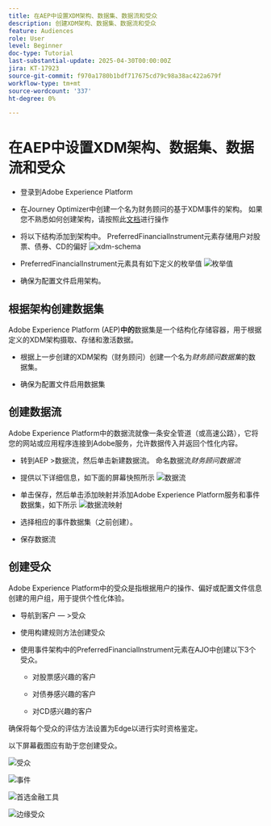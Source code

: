 ```yaml
---
title: 在AEP中设置XDM架构、数据集、数据流和受众
description: 创建XDM架构、数据集、数据流和受众
feature: Audiences
role: User
level: Beginner
doc-type: Tutorial
last-substantial-update: 2025-04-30T00:00:00Z
jira: KT-17923
source-git-commit: f970a1780b1bdf717675cd79c98a38ac422a679f
workflow-type: tm+mt
source-wordcount: '337'
ht-degree: 0%

---
```



# 在AEP中设置XDM架构、数据集、数据流和受众

* 登录到Adobe Experience Platform

* 在Journey Optimizer中创建一个名为财务顾问的基于XDM事件的架构。 如果您不熟悉如何创建架构，请按照此[文档](https://experienceleague.adobe.com/zh-hans/docs/experience-platform/xdm/tutorials/create-schema-ui)进行操作

* 将以下结构添加到架构中。 PreferredFinancialInstrument元素存储用户对股票、债券、CD的偏好
  ![xdm-schema](assets/xdm-schema.png)

* PreferredFinancialInstrument元素具有如下定义的枚举值
  ![枚举值](assets/enum-values.png)

* 确保为配置文件启用架构。

## 根据架构创建数据集

Adobe Experience Platform (AEP)**中的**&#x200B;数据集是一个结构化存储容器，用于根据定义的XDM架构摄取、存储和激活数据。

* 根据上一步创建的XDM架构（财务顾问）创建一个名为&#x200B;_财务顾问数据集_&#x200B;的数据集。

* 确保为配置文件启用数据集

## 创建数据流

Adobe Experience Platform中的数据流就像一条安全管道（或高速公路），它将您的网站或应用程序连接到Adobe服务，允许数据传入并返回个性化内容。

* 转到AEP >数据流，然后单击新建数据流。 命名数据流&#x200B;_财务顾问数据流_

* 提供以下详细信息，如下面的屏幕快照所示
  ![数据流](assets/datastream.png)
* 单击保存，然后单击添加映射并添加Adobe Experience Platform服务和事件数据集，如下所示
  ![数据流映射](assets/datastream-service.png)

* 选择相应的事件数据集（之前创建）。

* 保存数据流

## 创建受众

Adobe Experience Platform中的受众是指根据用户的操作、偏好或配置文件信息创建的用户组，用于提供个性化体验。

* 导航到客户 — >受众
* 使用构建规则方法创建受众

* 使用事件架构中的PreferredFinancialInstrument元素在AJO中创建以下3个受众。

   * 对股票感兴趣的客户

   * 对债券感兴趣的客户

   * 对CD感兴趣的客户

确保将每个受众的评估方法设置为Edge以进行实时资格鉴定。

以下屏幕截图应有助于您创建受众。

![受众](assets/rule-based-audience.png)

![事件](assets/event-attribute.png)


![首选金融工具](assets/stock-customers.png)

![边缘受众](assets/audience-edge.png)